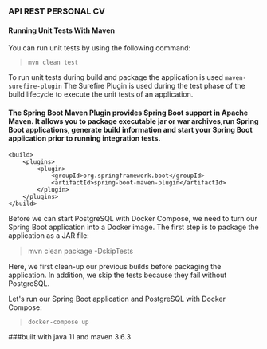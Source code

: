 ### API REST PERSONAL CV

#### Running Unit Tests With Maven

You can run unit tests by using the following command:
> `mvn clean test`

To run unit tests during build and package the application is used `maven-surefire-plugin`
The Surefire Plugin is used during the test phase of the build lifecycle to execute the unit tests of an application.

#### The Spring Boot Maven Plugin provides Spring Boot support in Apache Maven. It allows you to package executable jar or war archives,run Spring Boot applications, generate build information and start your Spring Boot application prior to running integration tests.

    <build>
		<plugins>
			<plugin>
				<groupId>org.springframework.boot</groupId>
				<artifactId>spring-boot-maven-plugin</artifactId>
			</plugin>
		</plugins>
	</build>

Before we can start PostgreSQL with Docker Compose, we need to turn our Spring Boot application into a Docker image.
The first step is to package the application as a JAR file:
> mvn clean package -DskipTests

Here, we first clean-up our previous builds before packaging the application. In addition, we skip the tests because they fail without PostgreSQL.

Let's run our Spring Boot application and PostgreSQL with Docker Compose:
> `docker-compose up`

###built with java 11 and maven 3.6.3